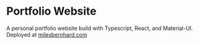 # Portfolio Website
A personal portfolio website build with Typescript, React, and Material-UI. Deployed at [milesbernhard.com](https://www.milesbernhard.com)